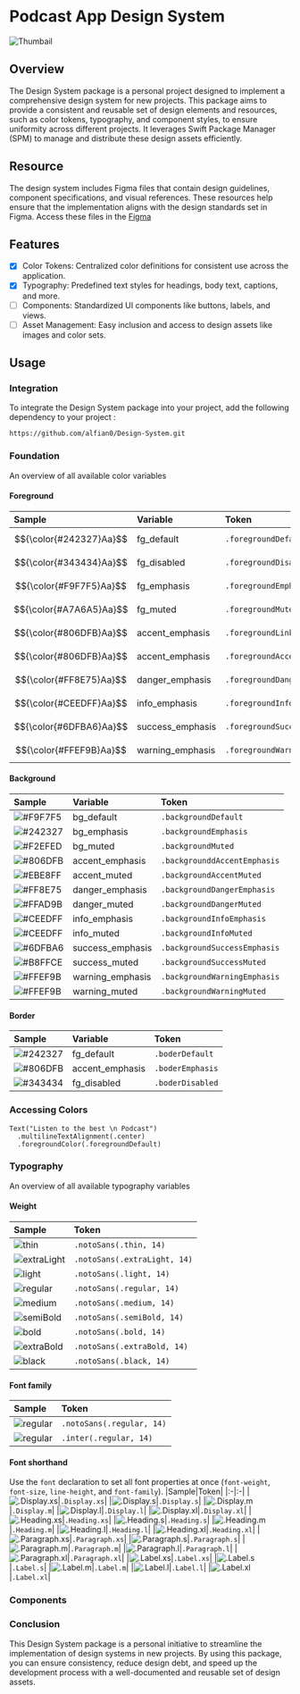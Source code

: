 # Podcast App Design System

![Thumbail](https://github.com/user-attachments/assets/12f36749-1bf1-43c8-8159-c6f50824c509)

## Overview
The Design System package is a personal project designed to implement a comprehensive design system for new projects. This package aims to provide a consistent and reusable set of design elements and resources, such as color tokens, typography, and component styles, to ensure uniformity across different projects. It leverages Swift Package Manager (SPM) to manage and distribute these design assets efficiently.

## Resource
The design system includes Figma files that contain design guidelines, component specifications, and visual references. These resources help ensure that the implementation aligns with the design standards set in Figma. Access these files in the [Figma](https://www.figma.com/design/j0PwGxdUIKlcIUUiXhIaQa/Podcast-App-(Community)?node-id=0-1&t=6xsADA7oKhdCpdq0-0)

## Features
- [x] Color Tokens: Centralized color definitions for consistent use across the application.
- [x] Typography: Predefined text styles for headings, body text, captions, and more.
- [ ] Components: Standardized UI components like buttons, labels, and views.
- [ ] Asset Management: Easy inclusion and access to design assets like images and color sets.

## Usage
### Integration
To integrate the Design System package into your project, add the following dependency to your project :
```
https://github.com/alfian0/Design-System.git
```
### Foundation
An overview of all available color variables
#### Foreground
|Sample|Variable|Token|
|:-|:-|:-|
|$${\color{#242327}Aa}$$|fg_default|`.foregroundDefault`|
|$${\color{#343434}Aa}$$|fg_disabled|`.foregroundDisabled`|
|$${\color{#F9F7F5}Aa}$$|fg_emphasis|`.foregroundEmphasis`|
|$${\color{#A7A6A5}Aa}$$|fg_muted|`.foregroundMuted`|
|$${\color{#806DFB}Aa}$$|accent_emphasis|`.foregroundLink`|
|$${\color{#806DFB}Aa}$$|accent_emphasis|`.foregroundAccent`|
|$${\color{#FF8E75}Aa}$$|danger_emphasis|`.foregroundDanger`|
|$${\color{#CEEDFF}Aa}$$|info_emphasis|`.foregroundInfo`|
|$${\color{#6DFBA6}Aa}$$|success_emphasis|`.foregroundSuccess`|
|$${\color{#FFEF9B}Aa}$$|warning_emphasis|`.foregroundWarning`|
#### Background
|Sample|Variable|Token|
|:-|:-|:-|
|![#F9F7F5](https://via.placeholder.com/15/F9F7F5/000000?text=+)|bg_default|`.backgroundDefault`|
|![#242327](https://via.placeholder.com/15/242327/000000?text=+)|bg_emphasis|`.backgroundEmphasis`|
|![#F2EFED](https://via.placeholder.com/15/F2EFED/000000?text=+)|bg_muted|`.backgroundMuted`|
|![#806DFB](https://via.placeholder.com/15/806DFB/000000?text=+)|accent_emphasis|`.backgrounddAccentEmphasis`|
|![#EBE8FF](https://via.placeholder.com/15/EBE8FF/000000?text=+)|accent_muted|`.backgroundAccentMuted`|
|![#FF8E75](https://via.placeholder.com/15/FF8E75/000000?text=+)|danger_emphasis|`.backgroundDangerEmphasis`|
|![#FFAD9B](https://via.placeholder.com/15/FFAD9B/000000?text=+)|danger_muted|`.backgroundDangerMuted`|
|![#CEEDFF](https://via.placeholder.com/15/CEEDFF/000000?text=+)|info_emphasis|`.backgroundInfoEmphasis`|
|![#CEEDFF](https://via.placeholder.com/15/CEEDFF/000000?text=+)|info_muted|`.backgroundInfoMuted`|
|![#6DFBA6](https://via.placeholder.com/15/6DFBA6/000000?text=+)|success_emphasis|`.backgroundSuccessEmphasis`|
|![#B8FFCE](https://via.placeholder.com/15/B8FFCE/000000?text=+)|success_muted|`.backgroundSuccessMuted`|
|![#FFEF9B](https://via.placeholder.com/15/FFEF9B/000000?text=+)|warning_emphasis|`.backgroundWarningEmphasis`|
|![#FFEF9B](https://via.placeholder.com/15/FFEF9B/000000?text=+)|warning_muted|`.backgroundWarningMuted`|
#### Border
|Sample|Variable|Token|
|:-|:-|:-|
|![#242327](https://via.placeholder.com/15/242327/000000?text=+)|fg_default|`.boderDefault`|
|![#806DFB](https://via.placeholder.com/15/806DFB/000000?text=+)|accent_emphasis|`.boderEmphasis`|
|![#343434](https://via.placeholder.com/15/343434/000000?text=+)|fg_disabled|`.boderDisabled`|
### Accessing Colors
```
Text("Listen to the best \n Podcast")
  .multilineTextAlignment(.center)
  .foregroundColor(.foregroundDefault)
```
### Typography
An overview of all available typography variables
#### Weight
|Sample|Token|
|:-|:-|
|![thin](https://github.com/user-attachments/assets/cea0d38c-9894-4b09-a19e-e8373009e7b3)|`.notoSans(.thin, 14)`|
|![extraLight](https://github.com/user-attachments/assets/b08d85f3-7831-4813-afe0-79c3ce2760d8)|`.notoSans(.extraLight, 14)`|
|![light](https://github.com/user-attachments/assets/7af4c1f7-8215-46e7-9163-ac9e130bf3bb)|`.notoSans(.light, 14)`|
|![regular](https://github.com/user-attachments/assets/6e31add5-d1d6-4a83-a40c-9544990df1b8)|`.notoSans(.regular, 14)`|
|![medium](https://github.com/user-attachments/assets/470947b1-4079-426b-9c2e-ad83cbfc34d2)|`.notoSans(.medium, 14)`|
|![semiBold](https://github.com/user-attachments/assets/31d3d81d-9e3e-4a8b-98f2-3f0541779434)|`.notoSans(.semiBold, 14)`|
|![bold](https://github.com/user-attachments/assets/93288505-e2f2-4922-9823-b5232a3d1d79)|`.notoSans(.bold, 14)`|
|![extraBold](https://github.com/user-attachments/assets/89270375-01cc-4a3a-8537-df23730b3356)|`.notoSans(.extraBold, 14)`|
|![black](https://github.com/user-attachments/assets/06bbb9ee-0e5f-4b5b-b383-1af412b2f84a)|`.notoSans(.black, 14)`|
#### Font family
|Sample|Token|
|:-|:-|
|![regular](https://github.com/user-attachments/assets/6e31add5-d1d6-4a83-a40c-9544990df1b8)|`.notoSans(.regular, 14)`|
|![regular](https://github.com/user-attachments/assets/5e5bd736-a090-43a7-b759-2f8084992212)|`.inter(.regular, 14)`|
#### Font shorthand
Use the `font` declaration to set all font properties at once (`font-weight`, `font-size`, `line-height`, and `font-family`).
|Sample|Token|
|:-|:-|
|![.Display.xs](https://github.com/user-attachments/assets/db48740d-b7e3-4bff-b5a3-da9840eb4890)|`.Display.xs`|
|![.Display.s](https://github.com/user-attachments/assets/e0d2c526-59d7-4e06-9290-3e34493bc395)|`.Display.s`|
|![.Display.m](https://github.com/user-attachments/assets/fb3a0b2c-1bc4-4546-a4a2-3422c3b94ed6)|`.Display.m`|
|![.Display.l](https://github.com/user-attachments/assets/2d862a2a-d526-4f81-898a-809184f9d0b5)|`.Display.l`|
|![.Display.xl](https://github.com/user-attachments/assets/ec998da8-3925-411b-851b-6f892cc35ce6)|`.Display.xl`|
|![.Heading.xs](https://github.com/user-attachments/assets/b5368edb-1dd2-46bb-bad4-d01e08882c9c)|`.Heading.xs`|
|![.Heading.s](https://github.com/user-attachments/assets/acb9da9e-d4cb-4412-94ca-bb696358c2cf)|`.Heading.s`|
|![.Heading.m](https://github.com/user-attachments/assets/fed4ac4d-3886-4aa2-b7a8-2468f9470655)|`.Heading.m`|
|![.Heading.l](https://github.com/user-attachments/assets/a8a9abe1-ecd0-468a-8664-74acb9bf8b0c)|`.Heading.l`|
|![.Heading.xl](https://github.com/user-attachments/assets/b7314df6-8214-4639-878a-8c3ddc9d6c2a)|`.Heading.xl`|
|![.Paragraph.xs](https://github.com/user-attachments/assets/b624b7a6-b6e4-4cbd-adaa-1888b6548484)|`.Paragraph.xs`|
|![.Paragraph.s](https://github.com/user-attachments/assets/3e0228c0-e755-4786-bb27-9c424993df34)|`.Paragraph.s`|
|![.Paragraph.m](https://github.com/user-attachments/assets/307cc593-0399-4447-aec7-1c48404854bd)|`.Paragraph.m`|
|![.Paragraph.l](https://github.com/user-attachments/assets/e5435b84-b4d3-4517-80ae-bd216cbeb9bf)|`.Paragraph.l`|
|![.Paragraph.xl](https://github.com/user-attachments/assets/c1ed3c7e-4399-4f67-825f-0764df8a95b2)|`.Paragraph.xl`|
|![.Label.xs](https://github.com/user-attachments/assets/f954672b-8f54-49ba-aaed-44fd942c9471)|`.Label.xs`|
|![.Label.s](https://github.com/user-attachments/assets/01ab3079-98d1-4298-a5e5-840edb4aaedc)|`.Label.s`|
|![.Label.m](https://github.com/user-attachments/assets/957f8dce-c306-4056-b2fc-d20cc630a35c)|`.Label.m`|
|![.Label.l](https://github.com/user-attachments/assets/26f2cf61-3ff3-4c9a-a8e0-a695f83f685d)|`.Label.l`|
|![.Label.xl](https://github.com/user-attachments/assets/8e26a4c4-3eb1-4470-9772-248e243546d0)|`.Label.xl`|
### Components

### Conclusion
This Design System package is a personal initiative to streamline the implementation of design systems in new projects. By using this package, you can ensure consistency, reduce design debt, and speed up the development process with a well-documented and reusable set of design assets.
